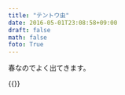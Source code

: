 ```yaml
---
title: "テントウ虫"
date: 2016-05-01T23:08:58+09:00
draft: false
math: false
foto: True
---
```


春なのでよく出てきます。

{{<fancybox text="テントウムシ" src="Ladybug.jpg">}}